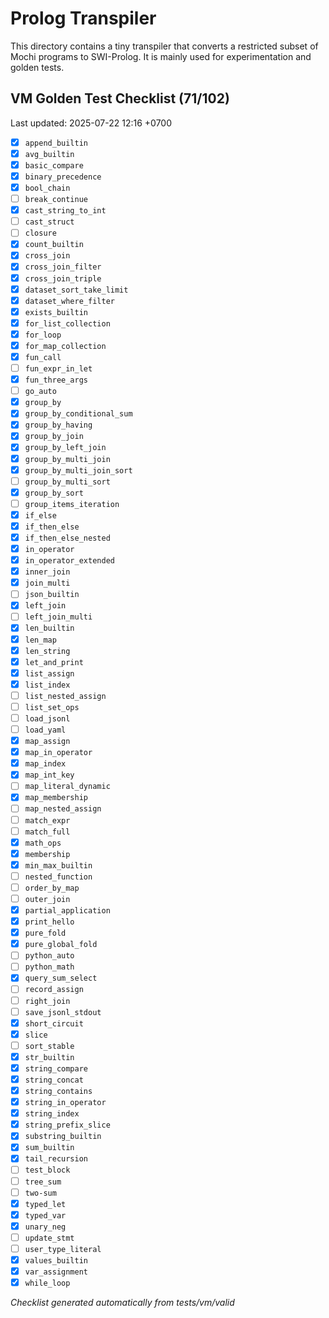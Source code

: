 # Prolog Transpiler

This directory contains a tiny transpiler that converts a restricted subset of Mochi programs to SWI-Prolog. It is mainly used for experimentation and golden tests.

## VM Golden Test Checklist (71/102)
Last updated: 2025-07-22 12:16 +0700
- [x] `append_builtin`
- [x] `avg_builtin`
- [x] `basic_compare`
- [x] `binary_precedence`
- [x] `bool_chain`
- [ ] `break_continue`
- [x] `cast_string_to_int`
- [ ] `cast_struct`
- [ ] `closure`
- [x] `count_builtin`
- [x] `cross_join`
- [x] `cross_join_filter`
- [x] `cross_join_triple`
- [x] `dataset_sort_take_limit`
- [x] `dataset_where_filter`
- [x] `exists_builtin`
- [x] `for_list_collection`
- [x] `for_loop`
- [x] `for_map_collection`
- [x] `fun_call`
- [ ] `fun_expr_in_let`
- [x] `fun_three_args`
- [ ] `go_auto`
- [x] `group_by`
- [x] `group_by_conditional_sum`
- [x] `group_by_having`
- [x] `group_by_join`
- [x] `group_by_left_join`
- [x] `group_by_multi_join`
- [x] `group_by_multi_join_sort`
- [ ] `group_by_multi_sort`
- [x] `group_by_sort`
- [ ] `group_items_iteration`
- [x] `if_else`
- [x] `if_then_else`
- [x] `if_then_else_nested`
- [x] `in_operator`
- [x] `in_operator_extended`
- [x] `inner_join`
- [x] `join_multi`
- [ ] `json_builtin`
- [x] `left_join`
- [ ] `left_join_multi`
- [x] `len_builtin`
- [x] `len_map`
- [x] `len_string`
- [x] `let_and_print`
- [x] `list_assign`
- [x] `list_index`
- [ ] `list_nested_assign`
- [ ] `list_set_ops`
- [ ] `load_jsonl`
- [ ] `load_yaml`
- [x] `map_assign`
- [x] `map_in_operator`
- [x] `map_index`
- [x] `map_int_key`
- [ ] `map_literal_dynamic`
- [x] `map_membership`
- [ ] `map_nested_assign`
- [ ] `match_expr`
- [ ] `match_full`
- [x] `math_ops`
- [x] `membership`
- [x] `min_max_builtin`
- [ ] `nested_function`
- [ ] `order_by_map`
- [ ] `outer_join`
- [x] `partial_application`
- [x] `print_hello`
- [x] `pure_fold`
- [x] `pure_global_fold`
- [ ] `python_auto`
- [ ] `python_math`
- [x] `query_sum_select`
- [ ] `record_assign`
- [ ] `right_join`
- [ ] `save_jsonl_stdout`
- [x] `short_circuit`
- [x] `slice`
- [ ] `sort_stable`
- [x] `str_builtin`
- [x] `string_compare`
- [x] `string_concat`
- [x] `string_contains`
- [x] `string_in_operator`
- [x] `string_index`
- [x] `string_prefix_slice`
- [x] `substring_builtin`
- [x] `sum_builtin`
- [x] `tail_recursion`
- [ ] `test_block`
- [ ] `tree_sum`
- [ ] `two-sum`
- [x] `typed_let`
- [x] `typed_var`
- [x] `unary_neg`
- [ ] `update_stmt`
- [ ] `user_type_literal`
- [x] `values_builtin`
- [x] `var_assignment`
- [x] `while_loop`

*Checklist generated automatically from tests/vm/valid*